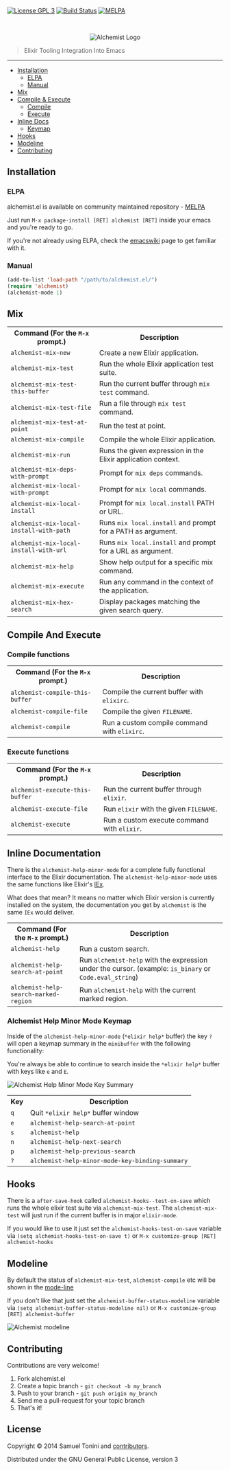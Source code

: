[![License GPL 3][badge-license]](http://www.gnu.org/licenses/gpl-3.0.txt)
[![Build Status](https://travis-ci.org/tonini/alchemist.el.png)](https://travis-ci.org/tonini/alchemist.el)
[![MELPA](http://melpa.org/packages/alchemist-badge.svg)](http://melpa.org/#/alchemist)

<br/>

<p align="center">
  <img
  src="https://raw.githubusercontent.com/tonini/alchemist.el/master/logo/alchemist_logo.png"
  alt="Alchemist Logo"/>
</p>

<p align="center">
  <blockquote>Elixir Tooling Integration Into Emacs</blockquote>
</p>

***

- [Installation](#installation)
  - [ELPA](#elpa)
  - [Manual](#manual)
- [Mix](#mix)
- [Compile & Execute](#compile-and-execute)
  - [Compile](#compile-functions)
  - [Execute](#execute-functions)
- [Inline Docs](#inline-documentation)
  - [Keymap](#alchemist-help-minor-mode-keymap)
- [Hooks](#hooks)
- [Modeline](#modeline)
- [Contributing](#contributing)


## Installation

### ELPA

alchemist.el is available on community maintained repository - [MELPA](http://melpa.milkbox.net/)

Just run `M-x package-install [RET] alchemist [RET]` inside your emacs and you're ready to go.

If you're not already using ELPA, check the [emacswiki](http://www.emacswiki.org/emacs/ELPA) page to get
familiar with it.

### Manual

```lisp
(add-to-list 'load-path "/path/to/alchemist.el/")
(require 'alchemist)
(alchemist-mode 1)
```

## Mix

<table>
    <tr>
        <th>Command (For the <code>M-x</code> prompt.)</th>
        <th>Description</th>
    </tr>
    <tr>
        <td><code>alchemist-mix-new</code></td>
        <td>Create a new Elixir application.</td>
    </tr>
     <tr>
        <td><code>alchemist-mix-test</code></td>
        <td>Run the whole Elixir application test suite.</td>
    </tr>
    <tr>
        <td><code>alchemist-mix-test-this-buffer</code></td>
        <td>Run the current buffer through <code>mix test</code> command.</td>
    </tr>
    <tr>
        <td><code>alchemist-mix-test-file</code></td>
        <td>Run a file through <code>mix test</code> command.</td>
    </tr>
    <tr>
        <td><code>alchemist-mix-test-at-point</code></td>
        <td>Run the test at point.</td>
    </tr>
    <tr>
        <td><code>alchemist-mix-compile</code></td>
        <td>Compile the whole Elixir application.</td>
    </tr>
    <tr>
        <td><code>alchemist-mix-run</code></td>
        <td>Runs the given expression in the Elixir application context.</td>
    </tr>
    <tr>
        <td><code>alchemist-mix-deps-with-prompt</code></td>
        <td>Prompt for <code>mix deps</code> commands.</td>
    </tr>
    <tr>
        <td><code>alchemist-mix-local-with-prompt</code></td>
        <td>Prompt for <code>mix local</code> commands.</td>
    </tr>
    <tr>
        <td><code>alchemist-mix-local-install</code></td>
        <td>Prompt for <code>mix local.install</code> PATH or URL.</td>
    </tr>
    <tr>
        <td><code>alchemist-mix-local-install-with-path</code></td>
        <td>Runs <code>mix local.install</code> and prompt for a PATH as argument.</td>
    </tr>
    <tr>
        <td><code>alchemist-mix-local-install-with-url</code></td>
        <td>Runs <code>mix local.install</code> and prompt for a URL as argument.</td>
    </tr>
    <tr>
        <td><code>alchemist-mix-help</code></td>
        <td>Show help output for a specific mix command.</td>
    </tr>
    <tr>
        <td><code>alchemist-mix-execute</code></td>
        <td>Run any command in the context of the application.</td>
    </tr>
    <tr>
        <td><code>alchemist-mix-hex-search</code></td>
        <td>Display packages matching the given search query.</td>
    </tr>
</table>


## Compile And Execute

### Compile functions

<table>
    <tr>
        <th>Command (For the <code>M-x</code> prompt.)</th>
        <th>Description</th>
    </tr>
    <tr>
        <td><code>alchemist-compile-this-buffer</code></td>
        <td>Compile the current buffer with <code>elixirc</code>.</td>
    </tr>
    <tr>
        <td><code>alchemist-compile-file</code></td>
        <td>Compile the given <code>FILENAME</code>.</td>
    </tr>
    <tr>
        <td><code>alchemist-compile</code></td>
        <td>Run a custom compile command with <code>elixirc</code>.</td>
    </tr>
</table>

### Execute functions

<table>
    <tr>
      <th>Command (For the <code>M-x</code> prompt.)</th>
      <th>Description</th>
    </tr>
    <tr>
      <td><code>alchemist-execute-this-buffer</code></td>
      <td>Run the current buffer through <code>elixir</code>.</th>
    </tr>
    <tr>
      <td><code>alchemist-execute-file</code></th>
      <td>Run <code>elixir</code> with the given <code>FILENAME</code>.</th>
    </tr>
    <tr>
      <td><code>alchemist-execute</code></th>
      <td>Run a custom execute command with <code>elixir</code>.</th>
    </tr>
</table>

## Inline Documentation

There is the `alchemist-help-minor-mode` for a complete fully functional
interface to the Elixir documentation. The `alchemist-help-minor-mode` uses the
same functions like Elixir's [IEx](http://elixir-lang.org/docs/stable/iex/).

What does that mean? It means no matter which Elixir version is currently
installed on the system, the documentation you get by `alchemist` is the same
`IEx` would deliver.

<table>
    <tr>
        <th>Command (For the <code>M-x</code> prompt.)</th>
        <th>Description</th>
    </tr>
    <tr>
        <td><code>alchemist-help</code></td>
        <td>Run a custom search.</td>
    </tr>
    <tr>
        <td><code>alchemist-help-search-at-point</code></td>
        <td>Run <code>alchemist-help</code> with the expression under the
    cursor. (example: <code>is_binary</code> or <code>Code.eval_string</code>)</td>
    </tr>
    <tr>
        <td><code>alchemist-help-search-marked-region</code></td>
        <td>Run <code>alchemist-help</code> with the current marked region.</td>
    </tr>
</table>

### Alchemist Help Minor Mode Keymap

Inside of the `alchemist-help-minor-mode` (`*elixir help*` buffer) the key `?` will
open a keymap summary in the `minibuffer` with the following functionality:

You're always be able to continue to search inside the `*elixir help*` buffer
with keys like `e` and `E`.

![Alchemist Help Minor Mode Key Summary](http://i.imgur.com/UrDyU0K.png)

<table>
    <tr>
        <th>Key</th>
        <th>Description</th>
    </tr>
    <tr>
        <td><code>q</code></td>
        <td>Quit <code>*elixir help*</code> buffer window</td>
    </tr>
    <tr>
        <td><code>e</code></td>
        <td><code>alchemist-help-search-at-point</code></td>
    </tr>
    <tr>
        <td><code>s</code></td>
        <td><code>alchemist-help</code></td>
    </tr>
    <tr>
        <td><code>n</code></td>
        <td><code>alchemist-help-next-search</code></td>
    </tr>
    <tr>
        <td><code>p</code></td>
        <td><code>alchemist-help-previous-search</code></td>
    </tr>
    <tr>
        <td><code>?</code></td>
        <td><code>alchemist-help-minor-mode-key-binding-summary</code></td>
    </tr>
</table>

## Hooks

There is a `after-save-hook` called `alchemist-hooks--test-on-save` which runs
the whole elixir test suite via `alchemist-mix-test`. The `alchemist-mix-test`
will just run if the current buffer is in major `elixir-mode`.

If you would like to use it just set the `alchemist-hooks-test-on-save` variable
via `(setq alchemist-hooks-test-on-save t)` or `M-x customize-group [RET] alchemist-hooks`

## Modeline

By default the status of `alchemist-mix-test`, `alchemist-compile` etc will be
shown in the
[mode-line](https://www.gnu.org/software/emacs/manual/html_node/emacs/Mode-Line.html)

If you don't like that just set the `alchemist-buffer-status-modeline` variable
via `(setq alchemist-buffer-status-modeline nil)` or `M-x customize-group [RET] alchemist-buffer`

![Alchemist modeline](http://i.imgur.com/SBfhajV.png)

## Contributing

Contributions are very welcome!

1. Fork alchemist.el
2. Create a topic branch - `git checkout -b my_branch`
4. Push to your branch - `git push origin my_branch`
5. Send me a pull-request for your topic branch
6. That's it!

## License

Copyright © 2014 Samuel Tonini and
[contributors](https://github.com/tonini/alchemist.el/contributors).

Distributed under the GNU General Public License, version 3

[badge-license]: https://img.shields.io/badge/license-GPL_3-green.svg
